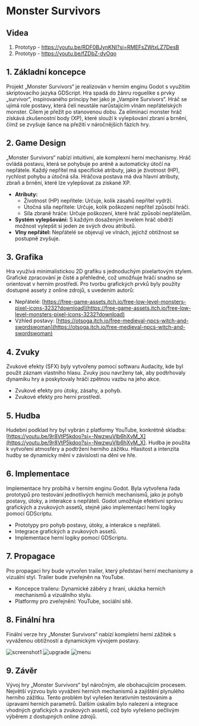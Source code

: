 # Monster Survivors

## Videa
1. Prototyp - https://youtu.be/RDF0BJynKNI?si=RMEFsZWtxLZ7DesB
2. Prototyp - https://youtu.be/fZDbZ-dyOqo

## 1. Základní koncepce

Projekt „Monster Survivors“ je realizován v herním enginu Godot s využitím skriptovacího jazyka GDScript. Hra spadá do žánru roguelike s prvky „survivor“, inspirovaného principy her jako je „Vampire Survivors“. Hráč se ujímá role postavy, která čelí neustále narůstajícím vlnám nepřátelských monster. Cílem je přežít po stanovenou dobu. Za eliminaci monster hráč získává zkušenostní body (XP), které slouží k vylepšování zbraní a brnění, čímž se zvyšuje šance na přežití v náročnějších fázích hry.

## 2. Game Design

„Monster Survivors“ nabízí intuitivní, ale komplexní herní mechanismy. Hráč ovládá postavu, která se pohybuje po aréně a automaticky útočí na nepřátele. Každý nepřítel má specifické atributy, jako je životnost (HP), rychlost pohybu a útočná síla. Hráčova postava má dva hlavní atributy, zbraň a brnění, které lze vylepšovat za získané XP.

* **Atributy:**
    * Životnost (HP) nepřítele: Určuje, kolik zásahů nepřítel vydrží.
    * Útočná síla nepřítele: Určuje, kolik poškození nepřítel způsobí hráči.
    * Síla zbraně hráče: Určuje poškození, které hráč způsobí nepřátelům.
* **Systém vylepšování:** S každým dosaženým levelem hráč obdrží možnost vylepšit si jeden ze svých dvou atributů.
* **Vlny nepřátel:** Nepřátelé se objevují ve vlnách, jejichž obtížnost se postupně zvyšuje.

## 3. Grafika

Hra využívá minimalistickou 2D grafiku s jednoduchým pixelartovým stylem. Grafické zpracování je čisté a přehledné, což umožňuje hráči snadno se orientovat v herním prostředí. Pro tvorbu grafických prvků byly použity dostupné assety z online zdrojů, s uvedením autorů:

* Nepřátelé: [https://free-game-assets.itch.io/free-low-level-monsters-pixel-icons-3232?download](https://free-game-assets.itch.io/free-low-level-monsters-pixel-icons-3232?download)
* Vzhled postavy: [https://otsoga.itch.io/free-medieval-npcs-witch-and-swordswoman](https://otsoga.itch.io/free-medieval-npcs-witch-and-swordswoman)

## 4. Zvuky

Zvukové efekty (SFX) byly vytvořeny pomocí softwaru Audacity, kde byl použit záznam vlastního hlasu. Zvuky jsou navrženy tak, aby podtrhovaly dynamiku hry a poskytovaly hráči zpětnou vazbu na jeho akce.

* Zvukové efekty pro útoky, zásahy, a pohyb.
* Zvukové efekty pro herní prostředí.

## 5. Hudba

Hudební podklad hry byl vybrán z platformy YouTube, konkrétně skladba: [https://youtu.be/9r8VtP5kdoo?si=-NwzwuVlb6hXvM_X](https://youtu.be/9r8VtP5kdoo?si=-NwzwuVlb6hXvM_X). Hudba je použita k vytvoření atmosféry a podtržení herního zážitku. Hlasitost a intenzita hudby se dynamicky mění v závislosti na dění ve hře.

## 6. Implementace

Implementace hry probíhá v herním enginu Godot. Byla vytvořena řada prototypů pro testování jednotlivých herních mechanismů, jako je pohyb postavy, útoky, a interakce s nepřáteli. Godot umožňuje efektivní správu grafických a zvukových assetů, stejně jako implementaci herní logiky pomocí GDScriptu.

* Prototypy pro pohyb postavy, útoky, a interakce s nepřáteli.
* Integrace grafických a zvukových assetů.
* Implementace herní logiky pomocí GDScriptu.

## 7. Propagace

Pro propagaci hry bude vytvořen trailer, který představí herní mechanismy a vizuální styl. Trailer bude zveřejněn na YouTube.

* Koncepce traileru: Dynamické záběry z hraní, ukázka herních mechanismů a vizuálního stylu.
* Platformy pro zveřejnění: YouTube, sociální sítě.

## 8. Finální hra

Finální verze hry „Monster Survivors“ nabízí kompletní herní zážitek s vyváženou obtížností a dynamickým vývojem postavy.

![screenshot1](https://github.com/user-attachments/assets/2903192c-3e52-4ccb-882d-2708fa1ae4d9)
![upgrade](https://github.com/user-attachments/assets/74610e18-76e9-4f18-ab9a-01e8d77fa5ab)
![menu](https://github.com/user-attachments/assets/7c934b03-a6cd-4c3b-8196-d0c07f0cf5fe)



## 9. Závěr

Vývoj hry „Monster Survivors“ byl náročným, ale obohacujícím procesem. Největší výzvou bylo vyvážení herních mechanismů a zajištění plynulého herního zážitku. Tento problém byl vyřešen iterativním testováním a úpravami herních parametrů. Dalším úskalím bylo nalezení a integrace vhodných grafických a zvukových assetů, což bylo vyřešeno pečlivým výběrem z dostupných online zdrojů.
